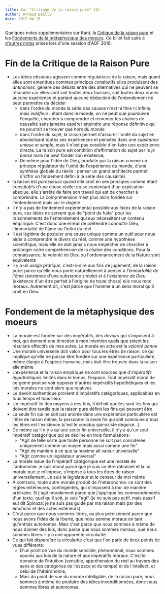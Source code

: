 ```yaml
---
title: Sur "Critique de la raison pure" (2)
author: Arnaud Bailly 
date: 2017-04-15
---
```


Quelques notes supplémentaires sur Kant, la [Critique de la raison pure](https://fr.wikipedia.org/wiki/Critique_de_la_raison_pure) et les [Fondements de la métaphysique des moeurs](https://fr.wikipedia.org/wiki/Fondation_de_la_m%C3%A9taphysique_des_m%C5%93urs). Ce billet fait suite à [d'autres notes](/posts/kant.html) prises lors d'une session d'AOF 2016.

# Fin de la Critique de la Raison Pure

* Les idées *absolues* agissent comme régulateurs de la raison, mais quant elles sont entendues commes principes consitutifs elles produisent des *antinomies*, génère des débats entre des alternatives qui ne peuvent se résoudre car elles sont soit toutes deux fausses, soit toutes deux vraies: aucune expérience et partant aucune déduction de l'entendement ne peut permettre de décider
    * dans l'ordre du monde la série des causes n'est ni finie ni infinie, mais *indéfinie* : étant *dans* le monde, on ne peut que poursuivre l'enquête, chercher à comprendre et remonter les chaînes de causalité sans jamains espérer atteindre une réponse définitive qui ne pourrait se trouver que *hors du monde*
    * dans l'ordre du sujet, la raison permet d'assurer l'unité du sujet en absolutisant toutes ses expériences et pensées dans une *substance unique et simple*, mais il n'est pas possible d'en faire une expérience directe. La raison pure est condition d'affirmation du sujet par le *je pense* mais ne peut fonder son existence,
    * De même pour l'idée de Dieu, produite par la raison comme un principe régulateur de l'unité de l'expérience du monde, d'une synthèse globale du réelle : penser un grand architecte permet d'offrir un fondement défini à la série des causalités
* la raison est *paresseuse* quand elle croit en ses principes comme étant constitutifs d'une chose réelle: en se contentant d'un explication absolue, elle s'arrête de faire son travail qui est de chercher à comprendre. La compréhension n'est plus alors fondée sur l'entendement mais sur le *dogme*
* Il n'y a pas de fondement expérimental possible aux *idées* de la raison pure, ces idées ne servent que de "point de fuite" pour les raisonnements de l'entendement qui eux nécessitent un contenu empirique. C'est donc une erreur de prétendre *connaître* Dieu, l'immortalité de l'âme ou l'infini du réel
* Il est légitime de postuler une cause unique comme un outil pour nous aider à comprendre le divers du réel, comme une hypothèse scientifique, mais elle ne doit jamais nous empêcher de chercher à prolonger notre compréhension de la chaîne des conditions. Pour la connaissance, la volonté de Dieu ou l'ordonnancement de la  Nature sont équivalents
* Il y a un *usage pratique*, c'est-à-dire aux fins de jugement, de la raison pure: parce qu'elle nous porte naturellement à penser à *l'immortalité de l'âme* (existence d'une substance simple) et à *l'existence de Dieu* (existence d'un être parfait à l'origine de toute chose) elle nous rend moraux. Autrement dit, c'est parce que l'homme a un sens moral qu'il croît en Dieu.

# Fondement de la métaphysique des moeurs

* La morale est fondée sur des impératifs, des *devoirs* qui s'imposent à moi, qui donnent une direction à mon intention quels que soient les résultats effectifs de mes actes. La morale en acte est la *volonté bonne*
* Une morale universelle doit valoir pour tous les êtres de raison, ce qui implique qu'elle ne puisse être fondée sur une expérience particulière, même élargie à l'espèce humaine, mais doit être trouvée dans la raison elle même
* L'expérience et la raison empirique ne sont sources que *d'impératifs hypothétiques* limités dans le temps, l'espace. Tout impératif moral de ce genre peut se voir opposer d'autres impératifs hypothétiques et les lois morales ne sont alors que relatives
* Le devoir authentique provient d'impératifs catégoriques, applicables en tous temps et tous lieux
* Un impératif lie des moyens à des fins, il définit quelles sont les fins qui doivent être tandis que la raison pure définit les fins qui peuvent être
* La seule fin qui ne soit pas ancrée dans une expérience particulière est l'être de raison même, la personne: la seule fin qui soit commune à tous les êtres est l'existence (c'est le conatus spinoziste déguisé...)
* De même qu'il n'y a qu'une seule fin universelle, il n'y a qu'un seul impératif catégorique qui se décline en trois formulations:
    * "Agit de telle sorte que toute personne ne soit pas considérée uniquement comme un moyen mais aussi comme une fin"
    * "Agit de manière à ce que ta maxime ait valeur universelle"
    * "Agit comme un législateur universel"
* La morale issue de l'impératif catégorique est une morale de l'autonomie: je suis moral parce que je suis un être rationnel et la loi morale que je m'impose, s'impose à tous les êtres de raison universellement. Je suis le législateur et le censeur de moi même
* A contrario, toute autre morale produit de l'hétéronomie: ce sont des règles extérieures, contingentes, qui s'imposent à moi de manière arbitraire. Si j'agit moralement parce que j'applique les commandements d'un texte, quel qu'il soit, je suis "agi" (je ne suis pas actif, mais passif eut dit Spinoza: je ne suis pas guidé par ma raison mais par des émotions et des actes extérieurs)
* C'est parce que nous sommes libres, ou plus précisément parce que nous avons l'idée de la liberté, que nous somme moraux en tant qu'entités autonomes. Mais c'est parce que nous sommes à même de nous donner des lois, donc parce que nous sommes moraux, que nous sommes libres: il y a une apparente circularité
* Ce qui fait disparaître la circularité c'est que l'on parle de deux points de vues différents:
    * D'un point de vue du monde sensible, phénoménal, nous sommes soumis aux lois de la nature et aux impératifs moraux. C'est le domaine de l'intuition (sensible, appréhension du réel au travers des sens et des catégories de l'espace et du temps) et de l'intellect, et celui de l'hétéronomie,
    * Mais du point de vue du monde intelligible, de la raison pure, nous sommes à même de produire des idées inconditionnées, donc nous sommes libres et autonomes.
